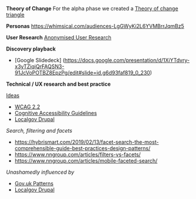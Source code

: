 **Theory of Change**
For the alpha phase we created a [Theory of change triangle](https://miro.com/app/board/o9J_lUfTAEo=/)

**Personas**
https://whimsical.com/audiences-LgGWyKi2L6YVMBrrJqmBz5

**User Research**
[Anonymised User Research](https://drive.google.com/drive/folders/1iZNvVdlfU6JB3rohMRxWXl9rTTAf45z5?usp=sharing)

**Discovery playback**
- [Google Slidedeck] (https://docs.google.com/presentation/d/1XiYTdvry-x3yTZiqiQrFAQSN3-91JcVoPOTBZ8EpzPg/edit#slide=id.g6d93faf819_0_230)


**Technical / UX research and best practice**

[Ideas ](https://whimsical.com/ideas-research-3RqHUf8qGgv2vKwjT2bFFv)

- [WCAG 2.2](https://www.w3.org/TR/WCAG22/)
- [Cognitive Accessibility Guidelines](https://w3c.github.io/coga/content-usable/)
- [Localgov Drupal](https://localgovdrupal.org/)

*Search, filtering and facets*
- https://hybrismart.com/2019/02/13/facet-search-the-most-comprehensible-guide-best-practices-design-patterns/
- https://www.nngroup.com/articles/filters-vs-facets/
- https://www.nngroup.com/articles/mobile-faceted-search/


*Unashamedly influenced by*
- [ Gov.uk Patterns ](https://design-system.service.gov.uk/patterns/)
- [Localgov Drupal](https://localgovdrupal.org/)


